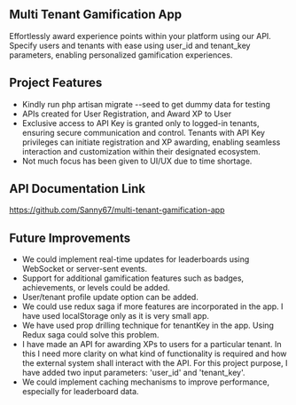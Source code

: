 
## Multi Tenant Gamification App

Effortlessly award experience points within your platform using our API. Specify users and tenants with ease using user_id and tenant_key parameters, enabling personalized gamification experiences.


## Project Features

- Kindly run php artisan migrate --seed to get dummy data for testing
- APIs created for User Registration, and Award XP to User
- Exclusive access to API Key is granted only to logged-in tenants, ensuring secure communication and control. Tenants with API Key privileges can initiate registration and XP awarding, enabling seamless interaction and customization within their designated ecosystem.
- Not much focus has been given to UI/UX due to time shortage.


## API Documentation Link

https://github.com/Sanny67/multi-tenant-gamification-app


## Future Improvements

- We could implement real-time updates for leaderboards using WebSocket or server-sent events.
- Support for additional gamification features such as badges, achievements, or levels could be added.
- User/tenant profile update option can be added.
- We could use redux saga if more features are incorporated in the app. I have used localStorage only as it is very small app.
- We have used prop drilling technique for tenantKey in the app. Using Redux saga could solve this problem.
- I have made an API for awarding XPs to users for a particular tenant. In this I need more clarity on what kind of functionality is required and how the external system shall interact with the API. For this project purpose, I have added two input parameters: 'user_id' and 'tenant_key'.
- We could implement caching mechanisms to improve performance, especially for leaderboard data.
